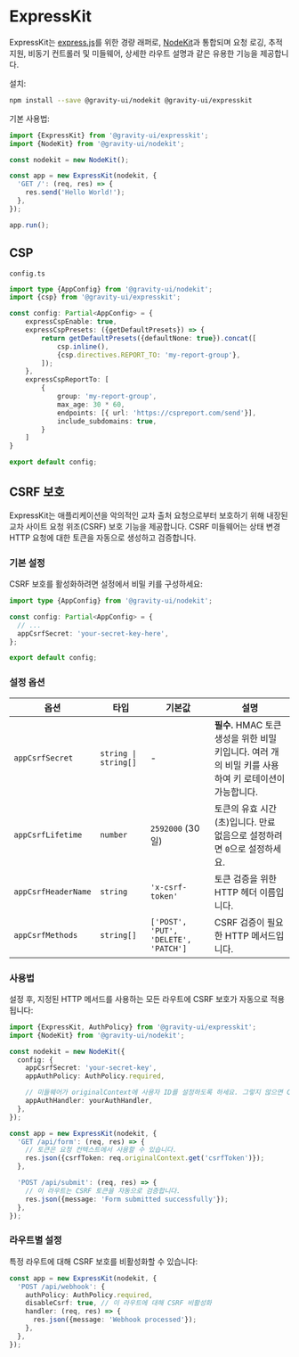 # ExpressKit

ExpressKit는 [express.js](https://expressjs.com/)를 위한 경량 래퍼로, [NodeKit](https://github.com/gravity-ui/nodekit)과 통합되며 요청 로깅, 추적 지원, 비동기 컨트롤러 및 미들웨어, 상세한 라우트 설명과 같은 유용한 기능을 제공합니다.

설치:

```bash
npm install --save @gravity-ui/nodekit @gravity-ui/expresskit
```

기본 사용법:

```typescript
import {ExpressKit} from '@gravity-ui/expresskit';
import {NodeKit} from '@gravity-ui/nodekit';

const nodekit = new NodeKit();

const app = new ExpressKit(nodekit, {
  'GET /': (req, res) => {
    res.send('Hello World!');
  },
});

app.run();
```

## CSP

`config.ts`

```typescript
import type {AppConfig} from '@gravity-ui/nodekit';
import {csp} from '@gravity-ui/expresskit';

const config: Partial<AppConfig> = {
    expressCspEnable: true,
    expressCspPresets: ({getDefaultPresets}) => {
        return getDefaultPresets({defaultNone: true}).concat([
            csp.inline(),
            {csp.directives.REPORT_TO: 'my-report-group'},
        ]);
    },
    expressCspReportTo: [
        {
            group: 'my-report-group',
            max_age: 30 * 60,
            endpoints: [{ url: 'https://cspreport.com/send'}],
            include_subdomains: true,
        }
    ]
}

export default config;
```

## CSRF 보호

ExpressKit는 애플리케이션을 악의적인 교차 출처 요청으로부터 보호하기 위해 내장된 교차 사이트 요청 위조(CSRF) 보호 기능을 제공합니다. CSRF 미들웨어는 상태 변경 HTTP 요청에 대한 토큰을 자동으로 생성하고 검증합니다.

### 기본 설정

CSRF 보호를 활성화하려면 설정에서 비밀 키를 구성하세요:

```typescript
import type {AppConfig} from '@gravity-ui/nodekit';

const config: Partial<AppConfig> = {
  // ...
  appCsrfSecret: 'your-secret-key-here',
};

export default config;
```

### 설정 옵션

| 옵션              | 타입                 | 기본값                              | 설명                                                                                     |
| ------------------- | -------------------- | ------------------------------------ | ----------------------------------------------------------------------------------------------- |
| `appCsrfSecret`     | `string \| string[]` | -                                    | **필수.** HMAC 토큰 생성을 위한 비밀 키입니다. 여러 개의 비밀 키를 사용하여 키 로테이션이 가능합니다. |
| `appCsrfLifetime`   | `number`             | `2592000` (30일)                  | 토큰의 유효 시간(초)입니다. 만료 없음으로 설정하려면 `0`으로 설정하세요.                                        |
| `appCsrfHeaderName` | `string`             | `'x-csrf-token'`                     | 토큰 검증을 위한 HTTP 헤더 이름입니다.                                                          |
| `appCsrfMethods`    | `string[]`           | `['POST', 'PUT', 'DELETE', 'PATCH']` | CSRF 검증이 필요한 HTTP 메서드입니다.                                                      |

### 사용법

설정 후, 지정된 HTTP 메서드를 사용하는 모든 라우트에 CSRF 보호가 자동으로 적용됩니다:

```typescript
import {ExpressKit, AuthPolicy} from '@gravity-ui/expresskit';
import {NodeKit} from '@gravity-ui/nodekit';

const nodekit = new NodeKit({
  config: {
    appCsrfSecret: 'your-secret-key',
    appAuthPolicy: AuthPolicy.required,

    // 미들웨어가 originalContext에 사용자 ID를 설정하도록 하세요. 그렇지 않으면 CSRF 토큰 생성에 실패합니다.
    appAuthHandler: yourAuthHandler,
  },
});

const app = new ExpressKit(nodekit, {
  'GET /api/form': (req, res) => {
    // 토큰은 요청 컨텍스트에서 사용할 수 있습니다.
    res.json({csrfToken: req.originalContext.get('csrfToken')});
  },

  'POST /api/submit': (req, res) => {
    // 이 라우트는 CSRF 토큰을 자동으로 검증합니다.
    res.json({message: 'Form submitted successfully'});
  },
});
```

### 라우트별 설정

특정 라우트에 대해 CSRF 보호를 비활성화할 수 있습니다:

```typescript
const app = new ExpressKit(nodekit, {
  'POST /api/webhook': {
    authPolicy: AuthPolicy.required,
    disableCsrf: true, // 이 라우트에 대해 CSRF 비활성화
    handler: (req, res) => {
      res.json({message: 'Webhook processed'});
    },
  },
});
```